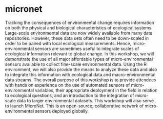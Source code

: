 # micronet
Tracking the consequences of environmental change requires information on both the physical and biological characteristics of ecological systems. Large-scale environmental data are now widely available from many data repositories. However, these data sets often need to be down-scaled in order to be paired with local ecological measurements. Hence, micro-environmental sensors are sometimes useful to integrate scales of ecological information relevant to global change. In this workshop, we will demonstrate the use of all major affordable types of micro-environmental sensors available to collect fine-scale environmental data. Using the R environment, we will also provide the means to analyze these data and also to integrate this information with ecological data and macro-environmental data streams. The overall purpose of this workshop is to provide attendees with hands on experience on the use of automated sensors of micro-environmental variables, their appropriate deployment in the field in relation to ecological questions, and an introduction to the integration of micro-scale data to larger environmental datasets. This workshop will also serve to launch MicroNet. This is an open-source, collaborative network of micro-environmental sensors deployed globally.
